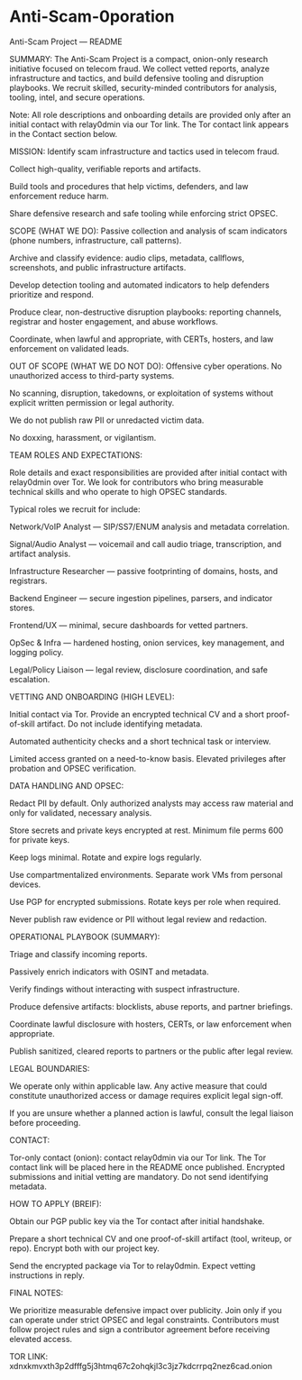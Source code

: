# Anti-Scam-0poration

Anti-Scam Project — README



SUMMARY:
The Anti-Scam Project is a compact, onion-only research initiative focused on telecom fraud. We collect vetted reports, analyze infrastructure and tactics, and build defensive tooling and disruption playbooks. We recruit skilled, security-minded contributors for analysis, tooling, intel, and secure operations.


Note: All role descriptions and onboarding details are provided only after an initial contact with relay0dmin via our Tor link. The Tor contact link appears in the Contact section below.




MISSION:
Identify scam infrastructure and tactics used in telecom fraud.

Collect high-quality, verifiable reports and artifacts.

Build tools and procedures that help victims, defenders, and law enforcement reduce harm.

Share defensive research and safe tooling while enforcing strict OPSEC.




SCOPE (WHAT WE DO):
Passive collection and analysis of scam indicators (phone numbers, infrastructure, call patterns).

Archive and classify evidence: audio clips, metadata, callflows, screenshots, and public infrastructure artifacts.

Develop detection tooling and automated indicators to help defenders prioritize and respond.

Produce clear, non-destructive disruption playbooks: reporting channels, registrar and hoster engagement, and abuse workflows.

Coordinate, when lawful and appropriate, with CERTs, hosters, and law enforcement on validated leads.




OUT OF SCOPE (WHAT WE DO NOT DO):
Offensive cyber operations. No unauthorized access to third-party systems.

No scanning, disruption, takedowns, or exploitation of systems without explicit written permission or legal authority.

We do not publish raw PII or unredacted victim data.

No doxxing, harassment, or vigilantism.




TEAM ROLES AND EXPECTATIONS:

Role details and exact responsibilities are provided after initial contact with relay0dmin over Tor. We look for contributors who bring measurable technical skills and who operate to high OPSEC standards.

Typical roles we recruit for include:

Network/VoIP Analyst — SIP/SS7/ENUM analysis and metadata correlation.

Signal/Audio Analyst — voicemail and call audio triage, transcription, and artifact analysis.

Infrastructure Researcher — passive footprinting of domains, hosts, and registrars.

Backend Engineer — secure ingestion pipelines, parsers, and indicator stores.

Frontend/UX — minimal, secure dashboards for vetted partners.

OpSec & Infra — hardened hosting, onion services, key management, and logging policy.

Legal/Policy Liaison — legal review, disclosure coordination, and safe escalation.





VETTING AND ONBOARDING (HIGH LEVEL):

Initial contact via Tor. Provide an encrypted technical CV and a short proof-of-skill artifact. Do not include identifying metadata.

Automated authenticity checks and a short technical task or interview.

Limited access granted on a need-to-know basis. Elevated privileges after probation and OPSEC verification.





DATA HANDLING AND OPSEC:

Redact PII by default. Only authorized analysts may access raw material and only for validated, necessary analysis.

Store secrets and private keys encrypted at rest. Minimum file perms 600 for private keys.

Keep logs minimal. Rotate and expire logs regularly.

Use compartmentalized environments. Separate work VMs from personal devices.

Use PGP for encrypted submissions. Rotate keys per role when required.

Never publish raw evidence or PII without legal review and redaction.





OPERATIONAL PLAYBOOK (SUMMARY):

Triage and classify incoming reports.

Passively enrich indicators with OSINT and metadata.

Verify findings without interacting with suspect infrastructure.

Produce defensive artifacts: blocklists, abuse reports, and partner briefings.

Coordinate lawful disclosure with hosters, CERTs, or law enforcement when appropriate.

Publish sanitized, cleared reports to partners or the public after legal review.




LEGAL BOUNDARIES:

We operate only within applicable law. Any active measure that could constitute unauthorized access or damage requires explicit legal sign-off.

If you are unsure whether a planned action is lawful, consult the legal liaison before proceeding.


 

CONTACT:

Tor-only contact (onion): contact relay0dmin via our Tor link. The Tor contact link will be placed here in the README once published.
Encrypted submissions and initial vetting are mandatory. Do not send identifying metadata.



HOW TO APPLY (BREIF):

Obtain our PGP public key via the Tor contact after initial handshake.

Prepare a short technical CV and one proof-of-skill artifact (tool, writeup, or repo). Encrypt both with our project key.

Send the encrypted package via Tor to relay0dmin. Expect vetting instructions in reply.



FINAL NOTES:

We prioritize measurable defensive impact over publicity. Join only if you can operate under strict OPSEC and legal constraints. Contributors must follow project rules and sign a contributor agreement before receiving elevated access.

TOR LINK: xdnxkmvxth3p2dfffg5j3htmq67c2ohqkjl3c3jz7kdcrrpq2nez6cad.onion
